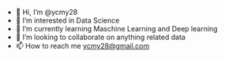 - 👋 Hi, I’m @ycmy28
- 👀 I’m interested in Data Science
- 🌱 I’m currently learning Maschine Learning and Deep learning
- 💞️ I’m looking to collaborate on anything related data
- 📫 How to reach me ycmy28@gmail.com

<!---
ycmy28/ycmy28 is a ✨ special ✨ repository because its `README.md` (this file) appears on your GitHub profile.
You can click the Preview link to take a look at your changes.
--->
